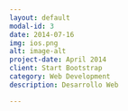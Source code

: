 ```yaml
---
layout: default
modal-id: 3
date: 2014-07-16
img: ios.png
alt: image-alt
project-date: April 2014
client: Start Bootstrap
category: Web Development
description: Desarrollo Web

---
```

